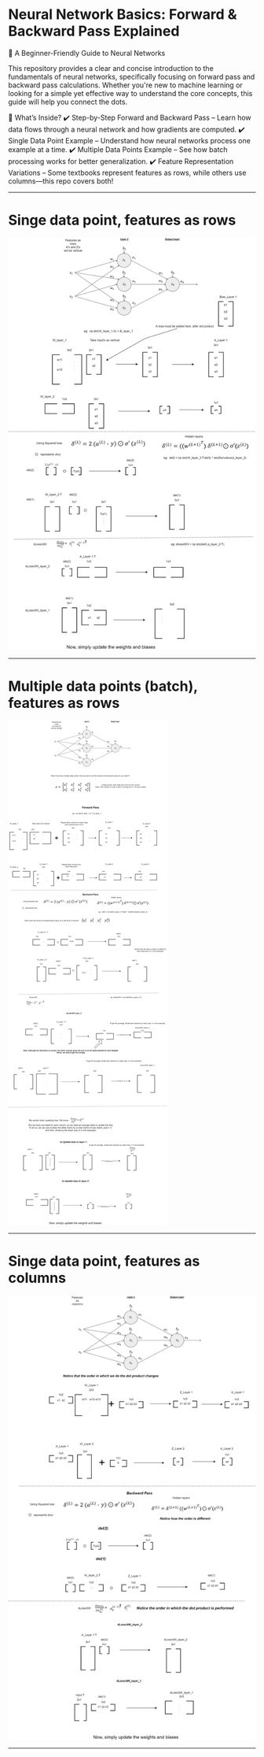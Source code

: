 # Neural Network Basics: Forward & Backward Pass Explained
🚀 A Beginner-Friendly Guide to Neural Networks

This repository provides a clear and concise introduction to the fundamentals of neural networks, specifically focusing on forward pass and backward pass calculations. Whether you're new to machine learning or looking for a simple yet effective way to understand the core concepts, this guide will help you connect the dots.

📌 What’s Inside?
✔️ Step-by-Step Forward and Backward Pass – Learn how data flows through a neural network and how gradients are computed.
✔️ Single Data Point Example – Understand how neural networks process one example at a time.
✔️ Multiple Data Points Example – See how batch processing works for better generalization.
✔️ Feature Representation Variations – Some textbooks represent features as rows, while others use columns—this repo covers both!
***
# Singe data point, features as rows 

<img src="https://github.com/Taslim-M/Guide-To-Neural-Network-Matrix-Dimension/blob/master/Images/GuideToSelectingMatrixDimension-Features as rows.png" />

***

# Multiple data points (batch), features as rows

<img src="https://github.com/Taslim-M/Guide-To-Neural-Network-Matrix-Dimension/blob/master/Images/GuideToSelectingMatrixDimension-Features as row, multiple data points.png" />

***

# Singe data point, features as columns

<img src="https://github.com/Taslim-M/Guide-To-Neural-Network-Matrix-Dimension/blob/master/Images/GuideToSelectingMatrixDimension-features-as-col-single-data.png" />

***
